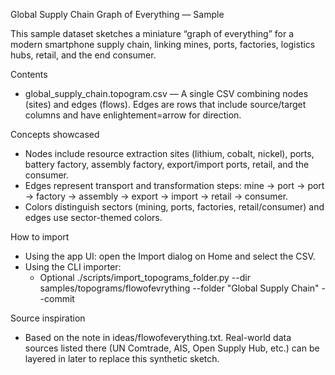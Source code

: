 Global Supply Chain Graph of Everything — Sample

This sample dataset sketches a miniature “graph of everything” for a modern smartphone supply chain, linking mines, ports, factories, logistics hubs, retail, and the end consumer.

Contents
- global_supply_chain.topogram.csv — A single CSV combining nodes (sites) and edges (flows). Edges are rows that include source/target columns and have enlightement=arrow for direction.

Concepts showcased
- Nodes include resource extraction sites (lithium, cobalt, nickel), ports, battery factory, assembly factory, export/import ports, retail, and the consumer.
- Edges represent transport and transformation steps: mine → port → port → factory → assembly → export → import → retail → consumer.
- Colors distinguish sectors (mining, ports, factories, retail/consumer) and edges use sector-themed colors.

How to import
- Using the app UI: open the Import dialog on Home and select the CSV.
- Using the CLI importer:
  - Optional
    ./scripts/import_topograms_folder.py --dir samples/topograms/flowofevrything --folder "Global Supply Chain" --commit

Source inspiration
- Based on the note in ideas/flowofeverything.txt. Real-world data sources listed there (UN Comtrade, AIS, Open Supply Hub, etc.) can be layered in later to replace this synthetic sketch.
